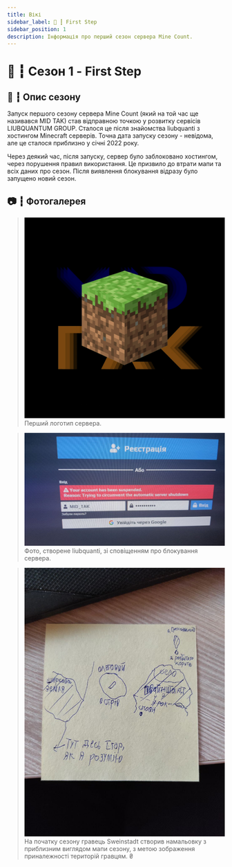 ```yaml
---
title: Вікі
sidebar_label: 🥾 ┇ First Step
sidebar_position: 1
description: Інформація про перший сезон сервера Mine Count.
---
```

# 🥾 ┇ Сезон 1 - First Step

## 📜 ┇ Опис сезону

Запуск першого сезону сервера Mine Count (який на той час ще називався MID TAK) став відправною точкою у розвитку сервісів LIUBQUANTUM GROUP. Сталося це після знайомства liubquanti з хостингом Minecraft серверів. Точна дата запуску сезону - невідома, але це сталося приблизно у січні 2022 року.

Через деякий час, після запуску, сервер було заблоковано хостингом, через порушення правил використання. Це призвило до втрати мапи та всіх даних про сезон. Після виявлення блокування відразу було запущено новий сезон.

## 📷 ┇ Фотогалерея

> ![1723543014437](image/first-step/1723543014437.png) Перший логотип сервера.

> ![1723542615740](image/first-step/1723542615740.png) Фото, створене liubquanti, зі сповіщенням про блокування сервера.

> ![1723542258819](image/first-step/1723542258819.png) На початку сезону гравець Sweinstadt створив намальовку з приблизним виглядом мапи сезону, з метою зображення приналежності територій гравцям.
₴